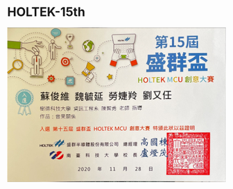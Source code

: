 # HOLTEK-15th
![Image text](https://github.com/nigunosong88/HOLTEK-15th/blob/main/%E5%85%A5%E9%81%B8%E6%B1%BA%E8%B3%BD%E8%AD%89%E6%98%8E.jpg)
